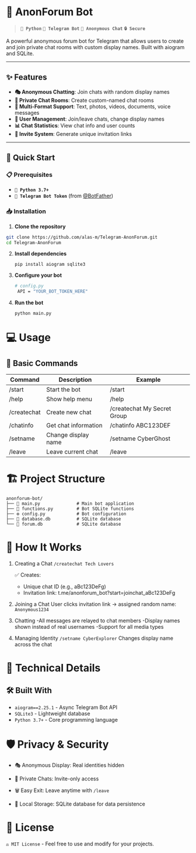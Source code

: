 # 🤖 AnonForum Bot

> **`🐍 Python`** **`🤖 Telegram Bot`** **`💬 Anonymous Chat`** **`🔒 Secure`**

A powerful anonymous forum bot for Telegram that allows users to create and join private chat rooms with custom display names. Built with aiogram and SQLite.

---

## ✨ Features

- **🎭 Anonymous Chatting**: Join chats with random display names
- **🔗 Private Chat Rooms**: Create custom-named chat rooms
- **📱 Multi-Format Support**: Text, photos, videos, documents, voice messages
- **👥 User Management**: Join/leave chats, change display names
- **📊 Chat Statistics**: View chat info and user counts
- **🔗 Invite System**: Generate unique invitation links

---

## 🚀 Quick Start

### 📋 Prerequisites
- **`🐍 Python 3.7+`**
- **`🤖 Telegram Bot Token`** (from [@BotFather](https://t.me/BotFather))

### 📥 Installation

1. **Clone the repository**

  ```bash
  git clone https://github.com/alas-m/Telegram-AnonForum.git
  cd Telegram-AnonForum
  ```

2. **Install dependencies**

   ```pip install aiogram sqlite3```
   
3. **Configure your bot**

   ```bash
   # config.py
    API = "YOUR_BOT_TOKEN_HERE"
   ```
   
4. **Run the bot**

   `python main.py `

# 💻 Usage
## 🎯 Basic Commands

| Command | Description | Example |
|---------|-------------|---------|
| /start | Start the bot | /start |
| /help | Show help menu | /help |
| /createchat | Create new chat | /createchat My Secret Group |
| /chatinfo | Get chat information | /chatinfo ABC123DEF |
| /setname | Change display name | /setname CyberGhost |
| /leave | Leave current chat | /leave |

# 🏗️ Project Structure
```
anonforum-bot/
├── 🤖 main.py              # Main bot application
├── 👤 functions.py         # Bot SQLite functions 
├── ⚙️ config.py            # Bot configuration
├── 💾 database.db          # SQLite database
└── 💾 forum.db             # SQLite database
```

# 🎨 How It Works
1. Creating a Chat
   `/createchat Tech Lovers`

   ✅ Creates:
   - Unique chat ID (e.g., aBc123DeFg)
   - Invitation link: t.me/anonforum_bot?start=joinchat_aBc123DeFg

2. Joining a Chat
   User clicks invitation link → assigned random name: `Anonymous1234`

3. Chatting
  -All messages are relayed to chat members
  -Display names shown instead of real usernames
  -Support for all media types

4. Managing Identity
   `/setname CyberExplorer`
   Changes display name across the chat

# 🔧 Technical Details
  
## 🛠️ Built With
- `aiogram==2.25.1` - Async Telegram Bot API
- `SQLite3` - Lightweight database
- `Python 3.7+` - Core programming language

# 🛡️ Privacy & Security
- 🎭 Anonymous Display: Real identities hidden

- 🔐 Private Chats: Invite-only access

- 🗑️ Easy Exit: Leave anytime with `/leave`

- 💾 Local Storage: SQLite database for data persistence

# 📄 License
`⚖️ MIT License` - Feel free to use and modify for your projects.
